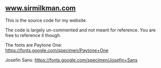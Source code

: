 ## www.sirmilkman.com

This is the source code for my website.


The code is largely un-commented and not meant for reference.
You are free to reference it though.


The fonts are
Paytone One: https://fonts.google.com/specimen/Paytone+One

Josefin Sans: https://fonts.google.com/specimen/Josefin+Sans
